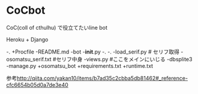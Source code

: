 # CoCbot
CoC(coll of cthulhu) で役立てたいline bot

Heroku + Django


-.
  +Procfile
  -README.md
  -bot
    -__init__.py
    -.
    -.
    -load_serif.py # セリフ取得
    -osomatsu_serif.txt #セリフ中身
    -views.py #ここをメインにいじる
  -dbsplite3
  -manage.py
  +osomatsu_bot
  +requirements.txt
  +runtime.txt



参考<http://qiita.com/yakan10/items/b7ad35c2cbba5db81462#_reference-cfc6654b05d0a7de3e40>
